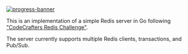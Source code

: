 [![progress-banner](https://backend.codecrafters.io/progress/redis/7d719022-be91-4275-96d0-53aec77de190)](https://app.codecrafters.io/users/codecrafters-bot?r=2qF)

This is an implementation of a simple Redis server in Go following 
["CodeCrafters Redis Challenge"](https://codecrafters.io/challenges/redis).

The server currently supports multiple Redis clients, transactions, and Pub/Sub.
